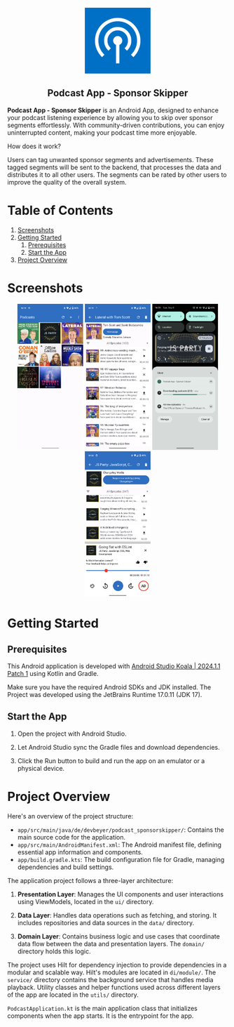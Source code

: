 <p align="center"><img src="docs/imgs/Icon_512.png" width="150"></p>

<h2 align="center"><b>Podcast App - Sponsor Skipper</b></h2>

**Podcast App - Sponsor Skipper** is an Android App, designed to enhance your podcast listening experience by allowing you to skip
over sponsor segments effortlessly. With community-driven contributions, you can enjoy uninterrupted
content, making your podcast time more enjoyable.

How does it work?

Users can tag unwanted sponsor segments and advertisements. These tagged segments will be sent to the backend, that processes the data and distributes it to all other users. The segments can be rated by other users to improve the quality of the overall system.

# Table of Contents

1. [Screenshots](#screenshots)
2. [Getting Started](#getting-started)
    1. [Prerequisites](#prerequisites)
    2. [Start the App](#start-the-app)
3. [Project Overview](#project-overview)

# Screenshots

<p align="center">
    <img src="docs/imgs/screen-4.png" width="150">
    <img src="docs/imgs/screen-3.png" width="150">
    <img src="docs/imgs/screen-2.png" width="150">
    <img src="docs/imgs/screen-1.png" width="150">
</p>

# Getting Started

## Prerequisites

This Android application is developed with [Android Studio Koala | 2024.1.1 Patch 1](https://developer.android.com/studio) using Kotlin and Gradle.

Make sure you have the required Android SDKs and JDK installed.
The Project was developed using the JetBrains Runtime 17.0.11 (JDK 17).

## Start the App

1. Open the project with Android Studio.

2. Let Android Studio sync the Gradle files and download dependencies.

3. Click the Run button to build and run the app on an emulator or a physical device.

# Project Overview

Here's an overview of the project structure:

-   `app/src/main/java/de/devbeyer/podcast_sponsorskipper/`: Contains the main source code for the application.
-   `app/src/main/AndroidManifest.xml`: The Android manifest file, defining essential app information and components.
-   `app/build.gradle.kts`: The build configuration file for Gradle, managing dependencies and build settings.

The application project follows a three-layer architecture:

1. **Presentation Layer**: Manages the UI components and user interactions using ViewModels, located in the `ui/` directory.

2. **Data Layer**: Handles data operations such as fetching, and storing. It includes repositories and data sources in the `data/` directory.

3. **Domain Layer**: Contains business logic and use cases that coordinate data flow between the data and presentation layers. The `domain/` directory holds this logic.

The project uses Hilt for dependency injection to provide dependencies in a modular and scalable way. Hilt's modules are located in `di/module/`. The `service/` directory contains the background service that handles media playback. Utility classes and helper functions used across different layers of the app are located in the `utils/` directory.

`PodcastApplication.kt` is the main application class that initializes components when the app starts. It is the entrypoint for the app.
